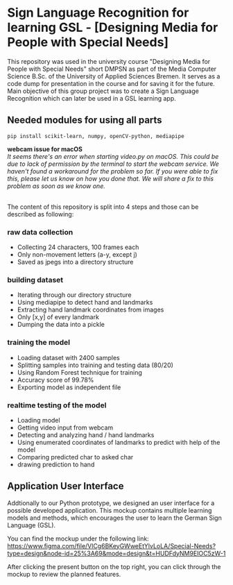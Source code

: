 # Sign Language Recognition for learning GSL - [Designing Media for People with Special Needs]
This repository was used in the university course "Designing Media for People with Special Needs" short DMPSN as part of the Media Computer Science B.Sc. of the University of Applied Sciences Bremen. It serves as a code dump for presentation in the course and for saving it for the future. Main objective of this group project was to create a Sign Language Recognition which can later be used in a GSL learning app.

## Needed modules for using all parts
```
pip install scikit-learn, numpy, openCV-python, mediapipe
```

**webcam issue for macOS**  
*It seems there's an error when starting video.py on macOS. This could be due to lack of permission by the terminal to start the webcam service. We haven't found a workaround for the problem so far. If you were able to fix this, please let us know on how you done that. We will share a fix to this problem as soon as we know one.*
</br>
</br>


  

The content of this repository is split into 4 steps and those can be described as following:
### raw data collection
+ Collecting 24 characters, 100 frames each
+ Only non-movement letters (a-y, except j)
+ Saved as jpegs into a directory structure

### building dataset
+ Iterating through our directory structure
+ Using mediapipe to detect hand and landmarks
+ Extracting hand landmark coordinates from images
+ Only [x,y] of every landmark
+ Dumping the data into a pickle

### training the model
+ Loading dataset with 2400 samples
+ Splitting samples into training and testing data (80/20)
+ Using Random Forest technique for training
+ Accuracy score of 99.78%
+ Exporting model as independent file

### realtime testing of the model
+ Loading model
+ Getting video input from webcam
+ Detecting and analyzing hand / hand landmarks
+ Using enumerated coordinates of landmarks to predict with help of the model
+ Comparing predicted char to asked char
+ drawing prediction to hand


## Application User Interface

Addtionally to our Python prototype, we designed an user interface for a possible developed application. This mockup contains multiple learning models and methods, which encourages the user to learn the German Sign Language (GSL).

You can find the mockup under the following link: 
https://www.figma.com/file/VlCg6BKeyGWweEtYlvLoLA/Special-Needs?type=design&node-id=25%3A69&mode=design&t=HUDFdyNM9EIOC5zW-1

After clicking the present button on the top right, you can click through the mockup to review the planned features.
